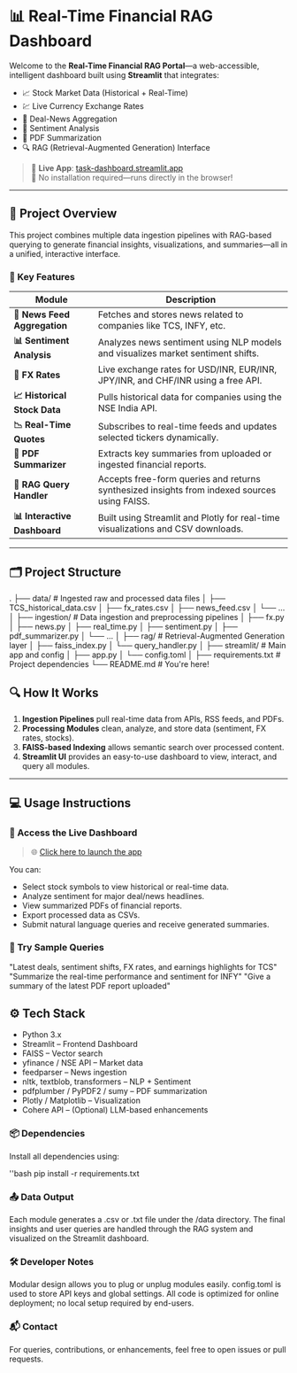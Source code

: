 # 📊 Real-Time Financial RAG Dashboard

Welcome to the **Real-Time Financial RAG Portal**—a web-accessible, intelligent dashboard built using **Streamlit** that integrates:
- 📈 Stock Market Data (Historical + Real-Time)
- 💹 Live Currency Exchange Rates
- 📰 Deal-News Aggregation
- 🧠 Sentiment Analysis
- 📄 PDF Summarization
- 🔍 RAG (Retrieval-Augmented Generation) Interface

> 🔗 **Live App**: [task-dashboard.streamlit.app](https://task-dashboard.streamlit.app)  
> 🚀 No installation required—runs directly in the browser!

---

## 📌 Project Overview

This project combines multiple data ingestion pipelines with RAG-based querying to generate financial insights, visualizations, and summaries—all in a unified, interactive interface.

### 🎯 Key Features

| Module              | Description |
|---------------------|-------------|
| **📜 News Feed Aggregation** | Fetches and stores news related to companies like TCS, INFY, etc. |
| **📊 Sentiment Analysis** | Analyzes news sentiment using NLP models and visualizes market sentiment shifts. |
| **💸 FX Rates** | Live exchange rates for USD/INR, EUR/INR, JPY/INR, and CHF/INR using a free API. |
| **📈 Historical Stock Data** | Pulls historical data for companies using the NSE India API. |
| **📉 Real-Time Quotes** | Subscribes to real-time feeds and updates selected tickers dynamically. |
| **📄 PDF Summarizer** | Extracts key summaries from uploaded or ingested financial reports. |
| **🧠 RAG Query Handler** | Accepts free-form queries and returns synthesized insights from indexed sources using FAISS. |
| **📊 Interactive Dashboard** | Built using Streamlit and Plotly for real-time visualizations and CSV downloads. |

---

## 🗂️ Project Structure

.
├── data/ # Ingested raw and processed data files
│ ├── TCS_historical_data.csv
│ ├── fx_rates.csv
│ ├── news_feed.csv
│ └── ...
│
├── ingestion/ # Data ingestion and preprocessing pipelines
│ ├── fx.py
│ ├── news.py
│ ├── real_time.py
│ ├── sentiment.py
│ ├── pdf_summarizer.py
│ └── ...
│
├── rag/ # Retrieval-Augmented Generation layer
│ ├── faiss_index.py
│ └── query_handler.py
│
├── streamlit/ # Main app and config
│ ├── app.py
│ └── config.toml
│
├── requirements.txt # Project dependencies
└── README.md # You're here!


## 🔍 How It Works

1. **Ingestion Pipelines** pull real-time data from APIs, RSS feeds, and PDFs.
2. **Processing Modules** clean, analyze, and store data (sentiment, FX rates, stocks).
3. **FAISS-based Indexing** allows semantic search over processed content.
4. **Streamlit UI** provides an easy-to-use dashboard to view, interact, and query all modules.

---

## 💻 Usage Instructions

### 🔗 Access the Live Dashboard

> 🌐 [Click here to launch the app](https://task-dashboard.streamlit.app)

You can:
- Select stock symbols to view historical or real-time data.
- Analyze sentiment for major deal/news headlines.
- View summarized PDFs of financial reports.
- Export processed data as CSVs.
- Submit natural language queries and receive generated summaries.

### 🧪 Try Sample Queries

"Latest deals, sentiment shifts, FX rates, and earnings highlights for TCS"
"Summarize the real-time performance and sentiment for INFY"
"Give a summary of the latest PDF report uploaded"
## ⚙️ Tech Stack

 - Python 3.x
 - Streamlit – Frontend Dashboard
 - FAISS – Vector search
 - yfinance / NSE API – Market data
 - feedparser – News ingestion
 - nltk, textblob, transformers – NLP + Sentiment
 - pdfplumber / PyPDF2 / sumy – PDF summarization
 - Plotly / Matplotlib – Visualization
 - Cohere API – (Optional) LLM-based enhancements

### 📦 Dependencies
Install all dependencies using:

''bash
pip install -r requirements.txt

### 📤 Data Output
Each module generates a .csv or .txt file under the /data directory. The final insights and user queries are handled through the RAG system and visualized on the Streamlit dashboard.

### 🛠️ Developer Notes
Modular design allows you to plug or unplug modules easily.
config.toml is used to store API keys and global settings.
All code is optimized for online deployment; no local setup required by end-users.

### 📬 Contact
For queries, contributions, or enhancements, feel free to open issues or pull requests.

